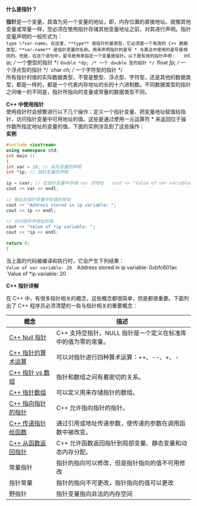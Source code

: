**什么是指针？**
 
**指针**是一个变量，其值为另一个变量的地址，即，内存位置的直接地址。就像其他变量或常量一样，您必须在使用指针存储其他变量地址之前，对其进行声明。指针变量声明的一般形式为：  
`type \*var-name;
在这里，**type** 是指针的基类型，它必须是一个有效的 C++ 数据类型，**var-name** 是指针变量的名称。用来声明指针的星号 * 与乘法中使用的星号是相同的。但是，在这个语句中，星号是用来指定一个变量是指针。以下是有效的指针声明：  
`int *ip; /* 一个整型的指针 */
`double *dp; /* 一个 double 型的指针 */
`float *fp; /* 一个浮点型的指针 */
`char *ch; /* 一个字符型的指针 */  
所有指针的值的实际数据类型，不管是整型、浮点型、字符型，还是其他的数据类型，都是一样的，都是一个代表内存地址的长的十六进制数。不同数据类型的指针之间唯一的不同是，指针所指向的变量或常量的数据类型不同。
 
**C++ 中使用指针**  
使用指针时会频繁进行以下几个操作：定义一个指针变量、把变量地址赋值给指针、访问指针变量中可用地址的值。这些是通过使用一元运算符 \* 来返回位于操作数所指定地址的变量的值。下面的实例涉及到了这些操作：  
**实例**  
```c++
#include <iostream>  
using namespace std;  
int main ()  
{  
int var = 20; // 实际变量的声明  
int *ip; // 指针变量的声明
 
ip = &var; // 在指针变量中存储 var 的地址   cout << "Value of var variable: ";  
cout << var << endl;
 
// 输出在指针变量中存储的地址  
cout << "Address stored in ip variable: ";  
cout << ip << endl;
 
// 访问指针中地址的值  
cout << "Value of *ip variable: ";  
cout << *ip << endl;
 
return 0;  
}  
```
当上面的代码被编译和执行时，它会产生下列结果：  
`Value of var variable: 20 
`Address stored in ip variable: 0xbfc601ac 
`Value of *ip variable: 20  

**C++ 指针详解**  

在 C++ 中，有很多指针相关的概念，这些概念都很简单，但是都很重要。下面列出了 C++ 程序员必须清楚的一些与指针相关的重要概念：

| 概念                                                                                     | 描述                                  |
| -------------------------------------------------------------------------------------- | ----------------------------------- |
| [C++ Null 指针](https://www.runoob.com/cplusplus/cpp-null-pointers.html)                 | C++ 支持空指针。NULL 指针是一个定义在标准库中的值为零的常量。 |
| [C++ 指针的算术运算](https://www.runoob.com/cplusplus/cpp-pointer-arithmetic.html)            | 可以对指针进行四种算术运算：++、--、+、-             |
| [C++ 指针 vs 数组](https://www.runoob.com/cplusplus/cpp-pointers-vs-arrays.html)           | 指针和数组之间有着密切的关系。                     |
| [C++ 指针数组](https://www.runoob.com/cplusplus/cpp-array-of-pointers.html)                | 可以定义用来存储指针的数组。                      |
| [C++ 指向指针的指针](https://www.runoob.com/cplusplus/cpp-pointer-to-pointer.html)            | C++ 允许指向指针的指针。                      |
| [C++ 传递指针给函数](https://www.runoob.com/cplusplus/cpp-passing-pointers-to-functions.html) | 通过引用或地址传递参数，使传递的参数在调用函数中被改变。        |
| [C++ 从函数返回指针](https://www.runoob.com/cplusplus/cpp-return-pointer-from-functions.html) | C++ 允许函数返回指针到局部变量、静态变量和动态内存分配。      |
| 常量指针                                                                                   | 指针的指向可以修改，但是指针指向的值不可用修改             |
| 指针常量                                                                                   | 指针的指向不可更改，指针指向的值可以更改                |
| 野指针                                                                                    | 指针变量指向非法的内存空间                       |
